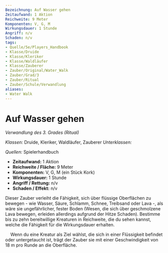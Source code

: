```yaml
---
Bezeichnung: Auf Wasser gehen
Zeitaufwand: 1 Aktion
Reichweite: 9 Meter
Komponenten: V, G, M
Wirkungsdauer: 1 Stunde
Angriff: n/v
Schaden: n/v
tags:
- Quelle/5e/Players_Handbook
- Klasse/Druide
- Klasse/Kleriker
- Klasse/Waldläufer
- Klasse/Zauberer
- Zauber/Original/Water_Walk
- Zauber/Grad/3
- Zauber/Ritual
- Zauber/Schule/Verwandlung
aliases: 
- Water Walk
---
```

# Auf Wasser gehen
_Verwandlung des 3. Grades (Ritual)_

_Klassen:_ Druide, Kleriker, Waldläufer, Zauberer
_Unterklassen:_

_Quellen:_ Spielerhandbuch
 
- **Zeitaufwand:** 1 Aktion
- **Reichweite / Fläche:** 9 Meter
- **Komponenten:** V, G, M (ein Stück Kork)
- **Wirkungsdauer:** 1 Stunde
- **Angriff / Rettung:** n/v
- **Schaden / Effekt:**  n/v

Dieser Zauber verleiht die Fähigkeit, sich über flüssige Oberflächen zu bewegen - wie Wasser, Säure, Schlamm, Schnee, Treibsand oder Lava -, als wäre sie ungefährlicher, fester Boden (Wesen, die sich über geschmolzene Lava bewegen, erleiden allerdings aufgrund der Hitze Schaden). Bestimme bis zu zehn bereitwillige Kreaturen in Reichweite, die du sehen kannst, welche die Fähigkeit für die Wirkungsdauer erhalten.

$\quad$Wenn du eine Kreatur als Ziel wählst, die sich in einer Flüssigkeit befindet oder untergetaucht ist, trägt der Zauber sie mit einer Geschwindigkeit von 18 m pro Runde an die Oberfläche.